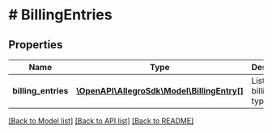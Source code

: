 # # BillingEntries

## Properties

Name | Type | Description | Notes
------------ | ------------- | ------------- | -------------
**billing_entries** | [**\OpenAPI\AllegroSdk\Model\BillingEntry[]**](BillingEntry.md) | List of billing types. | [optional]

[[Back to Model list]](../../README.md#models) [[Back to API list]](../../README.md#endpoints) [[Back to README]](../../README.md)

